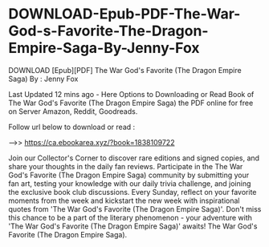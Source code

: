 # DOWNLOAD-Epub-PDF-The-War-God-s-Favorite-The-Dragon-Empire-Saga-By-Jenny-Fox
DOWNLOAD [Epub][PDF] The War God's Favorite (The Dragon Empire Saga) By : Jenny Fox

Last Updated 12 mins ago - Here Options to Downloading or Read Book of The War God's Favorite (The Dragon Empire Saga) the PDF online for free on Server Amazon, Reddit, Goodreads.
 
Follow url below to download or read :
 
-->> https://ca.ebookarea.xyz/?book=1838109722
 
Join our Collector's Corner to discover rare editions and signed copies, and share your thoughts in the daily fan reviews.
Participate in the The War God's Favorite (The Dragon Empire Saga) community by submitting your fan art, testing your knowledge with our daily trivia challenge, and joining the exclusive book club discussions.
Every Sunday, reflect on your favorite moments from the week and kickstart the new week with inspirational quotes from 'The War God's Favorite (The Dragon Empire Saga)'. Don't miss this chance to be a part of the literary phenomenon - your adventure with 'The War God's Favorite (The Dragon Empire Saga)' awaits! The War God's Favorite (The Dragon Empire Saga).
